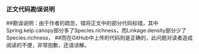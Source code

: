 ### 正文代码勘误说明

##勘误说明：由于作者的疏忽，错将正文中的部分代码标错，其中Spring.kelp.canopy部分多了Species.richness，而Linkage.density部分少了Species.richness，
##而在GitHub中上传的代码则是正确的，此问题对读者造成阅读的不便，非常抱歉，还请谅解。

